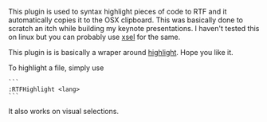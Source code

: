 This plugin is used to syntax highlight pieces of code to RTF and it automatically copies it to the OSX clipboard. This was basically done to scratch an itch while building my keynote presentations. I haven't tested this on linux but you can probably use [xsel](http://www.vergenet.net/~conrad/software/xsel/) for the same.

This plugin is is basically a wraper around [highlight](http://www.andre-simon.de/doku/highlight/en/highlight.html). Hope you like it. 

To highlight a file, simply use

    ```
    :RTFHighlight <lang>
    ```

It also works on visual selections.
